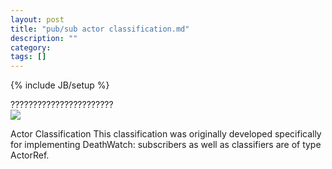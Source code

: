 ```yaml
---
layout: post
title: "pub/sub actor classification.md"
description: ""
category: 
tags: []
---
```

{% include JB/setup %}
<div class="intro">
  <div class="intro-txt">
    ???????????????????????
  </div>
  <div class="intro-img">
    <img class="article-image" src="{{ASSET_PATH}}/bootstrap/img/qn.png"/>
  </div>
</div>


Actor Classification
This classification was originally developed specifically for implementing DeathWatch: subscribers as well as classifiers are of type ActorRef.